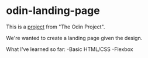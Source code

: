 # odin-landing-page

This is a [project](https://www.theodinproject.com/lessons/foundations-landing-page) from "The Odin Project".

We're wanted to create a landing page given the design.

What I've learned so far:
-Basic HTML/CSS
-Flexbox
